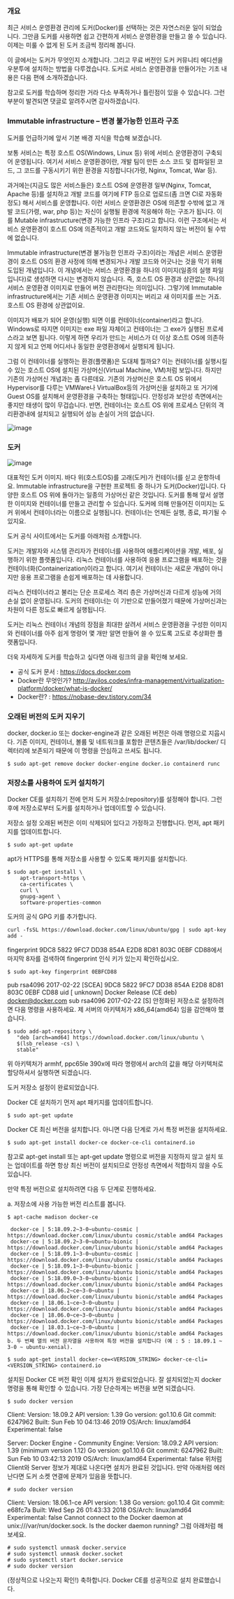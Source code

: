 ### 개요

최근 서비스 운영환경 관리에 도커(Docker)를 선택하는 것은 자연스러운 일이 되었습니다. 그만큼 도커를 사용하면 쉽고 간편하게 서비스 운영환경을 만들고 쓸 수 있습니다. 이제는 미룰 수 없게 된 도커 조금씩 정리해 봅니다.

이 글에서는 도커가 무엇인지 소개합니다. 그리고 무료 버전인 도커 커뮤니티 에디션을 우분투에 설치하는 방법을 다루겠습니다. 도커로 서비스 운영환경을 만들어가는 기초 내용은 다음 편에 소개하겠습니다.

참고로 도커를 학습하며 정리한 거라 다소 부족하거나 틀린점이 있을 수 있습니다. 그런 부분이 발견되면 댓글로 알려주시면 감사하겠습니다.

### Immutable infrastructure – 변경 불가능한 인프라 구조

도커를 언급하기에 앞서 기본 배경 지식을 학습해 보겠습니다.

보통 서비스는 특정 호스트 OS(Windows, Linux 등) 위에 서비스 운영환경이 구축되어 운영됩니다. 여기서 서비스 운영환경이란, 개발 팀이 만든 소스 코드 및 컴파일된 코드, 그 코드를 구동시키기 위한 환경을 지칭합니다(가령, Nginx, Tomcat, War 등).

과거에는(지금도 많은 서비스들은) 호스트 OS에 운영환경 일부(Nginx, Tomcat, Apache 등)를 설치하고 개발 코드를 여기에 FTP 등으로 업로드(좀 크면 CI로 자동화 정도) 해서 서비스를 운영합니다. 이런 서비스 운영환경은 OS에 의존할 수밖에 없고 개발 코드(가령, war, php 등)는 자신이 실행될 환경에 적응해야 하는 구조가 됩니다. 이를 Mutable infrastructure(변경 가능한 인프라 구조)라고 합니다. 이런 구조에서는 서비스 운영환경이 호스트 OS에 의존적이고 개발 코드와도 일치하지 않는 버전이 될 수밖에 없습니다.

Immutable infrastructure(변경 불가능한 인프라 구조)이라는 개념은 서비스 운영환경이 호스트 OS의 환경 사정에 의해 변경되거나 개발 코드와 어긋나는 것을 막기 위해 도입된 개념입니다. 이 개념에서는 서비스 운영환경을 하나의 이미지(일종의 실행 파일입니다)로 생성하면 다시는 변경하지 않습니다. 즉, 호스트 OS 환경과 상관없는 하나의 서비스 운영환경 이미지로 만들어 버전 관리한다는 의미입니다. 그렇기에 Immutable infrastructure에서는 기존 서비스 운영환경 이미지는 버리고 새 이미지를 쓰는 거죠. 호스트 OS 환경에 상관없이요.

이미지가 배포가 되어 운영(실행) 되면 이를 컨테이너(container)라고 합니다. Windows로 따지면 이미지는 exe 파일 자체이고 컨테이너는 그 exe가 실행된 프로세스라고 보면 됩니다. 이렇게 하면 우리가 만드는 서비스가 더 이상 호스트 OS에 의존하지 않게 되고 언제 어디서나 동일한 운영환경에서 실행되게 됩니다.

그럼 이 컨테이너를 실행하는 환경(플랫폼)은 도대체 뭘까요? 이는 컨테이너를 실행시킬 수 있는 호스트 OS에 설치된 가상머신(Virtual Machine, VM)처럼 보입니다. 하지만 기존의 가상머신 개념과는 좀 다른데요. 기존의 가상머신은 호스트 OS 위에서 Hypervisor를 다루는 VMWare나 VirtualBox등의 가상머신을 설치하고 또 거기에 Guest OS를 설치해서 운영환경을 구축하는 형태입니다. 안정성과 보안성 측면에서는 좋지만 태생이 많이 무겁습니다. 반면, 컨테이너는 호스트 OS 위에 프로세스 단위의 격리환경내에 설치되고 실행되어 성능 손실이 거의 없습니다.

![image](https://user-images.githubusercontent.com/47058441/64939082-006a2e80-d89b-11e9-96d0-468b7444ddca.png)

### 도커

![image](https://user-images.githubusercontent.com/47058441/64939102-0e1fb400-d89b-11e9-8af8-f4c4cb2cd90e.png)

대표적인 도커 이미지. 바다 위(호스트OS)를 고래(도커)가 컨테이너를 싣고 운항하네요.
Immutable infrastructure을 구현한 프로젝트 중 하나가 도커(Docker)입니다. 다양한 호스트 OS 위에 돌아가는 일종의 가상머신 같은 것입니다. 도커를 통해 앞서 설명한 이미지와 컨테이너를 만들고 관리할 수 있습니다. 도커에 의해 만들어진 이미지는 도커 위에서 컨테이너라는 이름으로 실행됩니다. 컨테이너는 언제든 실행, 종료, 파기될 수 있지요.

도커 공식 사이트에서는 도커를 아래처럼 소개합니다.

도커는 개발자와 시스템 관리자가 컨테이너를 사용하여 애플리케이션을 개발, 배포, 실행하기 위한 플랫폼입니다. 리눅스 컨테이너를 사용하여 응용 프로그램을 배포하는 것을 컨테이너화(Containerization)이라고 합니다. 여기서 컨테이너는 새로운 개념이 아니지만 응용 프로그램을 손쉽게 배포하는 데 사용합니다.

리눅스 컨테이너라고 불리는 단순 프로세스 격리 층은 가상머신과 다르게 성능에 거의 손실 없이 운영됩니다. 도커의 컨테이너는 이 기반으로 만들어졌기 때문에 가상머신과는 차원이 다른 정도로 빠르게 실행됩니다.

도커는 리눅스 컨테이너 개념의 장점을 최대한 살려서 서비스 운영환경을 구성한 이미지와 컨테이너를 아주 쉽게 명령어 몇 개만 알면 만들어 쓸 수 있도록 고도로 추상화한 플랫폼입니다.

더욱 자세하게 도커를 학습하고 싶다면 아래 링크의 글을 확인해 보세요.

* 공식 도커 문서 : https://docs.docker.com
* Docker란 무엇인가? http://avilos.codes/infra-management/virtualization-platform/docker/what-is-docker/
* Docker란? : https://nobase-dev.tistory.com/34

### 오래된 버전의 도커 지우기

docker, docker.io 또는 docker-engine과 같은 오래된 버전은 아래 명령으로 지웁시다. 기존 이미지, 컨테이너, 볼륨 및 네트워크를 포함한 콘텐츠들은 /var/lib/docker/ 디렉터리에 보존되기 때문에 이 명령을 안심하고 쓰셔도 됩니다.
```
$ sudo apt-get remove docker docker-engine docker.io containerd runc
```

### 저장소를 사용하여 도커 설치하기

Docker CE를 설치하기 전에 먼저 도커 저장소(repository)를 설정해야 합니다. 그런 후에 저장소로부터 도커를 설치하거나 업데이트할 수 있습니다.

저장소 설정
오래된 버전은 이미 삭제되어 있다고 가정하고 진행합니다.
먼저, apt 패키지를 업데이트합니다.
```
$ sudo apt-get update
```
apt가 HTTPS를 통해 저장소를 사용할 수 있도록 패키지를 설치합니다.
```
$ sudo apt-get install \
    apt-transport-https \
    ca-certificates \
    curl \
    gnupg-agent \
    software-properties-common
 ```
도커의 공식 GPG 키를 추가합니다.
```
curl -fsSL https://download.docker.com/linux/ubuntu/gpg | sudo apt-key add -
```
fingerprint 9DC8 5822 9FC7 DD38 854A E2D8 8D81 803C 0EBF CD88에서 마지막 8자를 검색하여 fingerprint 인식 키가 있는지 확인하십시오.
```
$ sudo apt-key fingerprint 0EBFCD88
```
pub   rsa4096 2017-02-22 [SCEA]
      9DC8 5822 9FC7 DD38 854A  E2D8 8D81 803C 0EBF CD88
uid           [ unknown] Docker Release (CE deb) <docker@docker.com>
sub   rsa4096 2017-02-22 [S]
안정화된 저장소로 설정하려면 다음 명령을 사용하세요.
제 서버의 아키텍처가 x86_64(amd64) 임을 감안해야 했습니다.
```
$ sudo add-apt-repository \
   "deb [arch=amd64] https://download.docker.com/linux/ubuntu \
   $(lsb_release -cs) \
   stable"
```
위 아키텍처가 armhf, ppc65le 390x에 따라 명령에서 arch의 값을 해당 아키텍처로 할당하셔서 실행하면 되겠습니다.

도커 저장소 설정이 완료되었습니다.

Docker CE 설치하기
먼저 apt 패키지를 업데이트합니다.
```
$ sudo apt-get update
```
Docker CE 최신 버전을 설치합니다. 아니면 다음 단계로 가서 특정 버전을 설치하세요.
```
$ sudo apt-get install docker-ce docker-ce-cli containerd.io
```
참고로 apt-get install 또는 apt-get update 명령으로 버전을 지정하지 않고 설치 또는 업데이트를 하면 항상 최신 버전이 설치되므로 안정성 측면에서 적합하지 않을 수도 있습니다.

만약 특정 버전으로 설치하려면 다음 두 단계로 진행하세요.

a. 저장소에 사용 가능한 버전 리스트를 봅니다.
```
$ apt-cache madison docker-ce
```
```
 docker-ce | 5:18.09.2~3-0~ubuntu-cosmic | https://download.docker.com/linux/ubuntu cosmic/stable amd64 Packages
 docker-ce | 5:18.09.2~3-0~ubuntu-bionic | https://download.docker.com/linux/ubuntu bionic/stable amd64 Packages
 docker-ce | 5:18.09.1~3-0~ubuntu-cosmic | https://download.docker.com/linux/ubuntu cosmic/stable amd64 Packages
 docker-ce | 5:18.09.1~3-0~ubuntu-bionic | https://download.docker.com/linux/ubuntu bionic/stable amd64 Packages
 docker-ce | 5:18.09.0~3-0~ubuntu-bionic | https://download.docker.com/linux/ubuntu bionic/stable amd64 Packages
 docker-ce | 18.06.2~ce~3-0~ubuntu | https://download.docker.com/linux/ubuntu bionic/stable amd64 Packages
 docker-ce | 18.06.1~ce~3-0~ubuntu | https://download.docker.com/linux/ubuntu bionic/stable amd64 Packages
 docker-ce | 18.06.0~ce~3-0~ubuntu | https://download.docker.com/linux/ubuntu bionic/stable amd64 Packages
 docker-ce | 18.03.1~ce~3-0~ubuntu | https://download.docker.com/linux/ubuntu bionic/stable amd64 Packages
b. 두 번째 열의 버전 문자열을 사용하여 특정 버전을 설치합니다 (예 : 5 : 18.09.1 ~ 3-0 ~ ubuntu-xenial).
```
```
$ sudo apt-get install docker-ce=<VERSION_STRING> docker-ce-cli=<VERSION_STRING> containerd.io
```
설치된 Docker CE 버전 확인
이제 설치가 완료되었습니다. 잘 설치되었는지 docker 명령을 통해 확인할 수 있습니다. 가장 단순하게는 버전을 보면 되겠습니다.
```
$ sudo docker version
```
Client:
 Version:           18.09.2
 API version:       1.39
 Go version:        go1.10.6
 Git commit:        6247962
 Built:             Sun Feb 10 04:13:46 2019
 OS/Arch:           linux/amd64
 Experimental:      false
 
Server: Docker Engine - Community
 Engine:
  Version:          18.09.2
  API version:      1.39 (minimum version 1.12)
  Go version:       go1.10.6
  Git commit:       6247962
  Built:            Sun Feb 10 03:42:13 2019
  OS/Arch:          linux/amd64
  Experimental:     false
위처럼 Client와 Server 정보가 제대로 나온다면 설치가 완료된 것입니다. 만약 아래처럼 에러 난다면 도커 소켓 연결에 문제가 있음을 뜻합니다.

```
# sudo docker version
```
Client:
 Version:           18.06.1-ce
 API version:       1.38
 Go version:        go1.10.4
 Git commit:        e68fc7a
 Built:             Wed Sep 26 01:43:33 2018
 OS/Arch:           linux/amd64
 Experimental:      false
Cannot connect to the Docker daemon at unix:///var/run/docker.sock. Is the docker daemon running?
그럼 아래처럼 해보세요.
```
# sudo systemctl unmask docker.service
# sudo systemctl unmask docker.socket
# sudo systemctl start docker.service
# sudo docker version
```
(정상적으로 나오는지 확인!)
축하합니다. Docker CE를 성공적으로 설치 완료했습니다.


